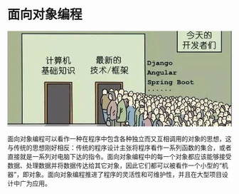 # 面向对象编程

![](imgs/00.jpg)

面向对象编程可以看作一种在程序中包含各种独立而又互相调用的对象的思想，这与传统的思想刚好相反：传统的程序设计主张将程序看作一系列函数的集合，或者直接就是一系列对电脑下达的指令。面向对象编程中的每一个对象都应该能够接受数据、处理数据并将数据传达给其它对象，因此它们都可以被看作一个小型的“机器”，即对象。面向对象编程推进了程序的灵活性和可维护性，并且在大型项目设计中广为应用。